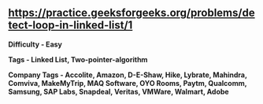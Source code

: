 ## https://practice.geeksforgeeks.org/problems/detect-loop-in-linked-list/1

**Difficulty - Easy**

**Tags - Linked List, Two-pointer-algorithm**

**Company Tags - Accolite, Amazon, D-E-Shaw, Hike, Lybrate, Mahindra, Comviva, MakeMyTrip, MAQ Software, OYO Rooms, Paytm, Qualcomm, Samsung, SAP Labs, Snapdeal, Veritas, VMWare, Walmart, Adobe**
